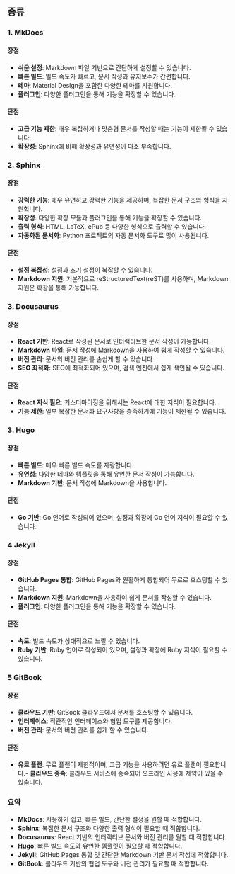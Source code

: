 ## 종류

### 1. MkDocs
#### 장점
- **쉬운 설정**: Markdown 파일 기반으로 간단하게 설정할 수 있습니다.
- **빠른 빌드**: 빌드 속도가 빠르고, 문서 작성과 유지보수가 간편합니다.
- **테마**: Material Design을 포함한 다양한 테마를 지원합니다.
- **플러그인**: 다양한 플러그인을 통해 기능을 확장할 수 있습니다.
#### 단점
- **고급 기능 제한**: 매우 복잡하거나 맞춤형 문서를 작성할 때는 기능이 제한될 수 있습니다.
- **확장성**: Sphinx에 비해 확장성과 유연성이 다소 부족합니다.
### 2. Sphinx
#### 장점
- **강력한 기능**: 매우 유연하고 강력한 기능을 제공하며, 복잡한 문서 구조와 형식을 지원합니다.
- **확장성**: 다양한 확장 모듈과 플러그인을 통해 기능을 확장할 수 있습니다.
- **출력 형식**: HTML, LaTeX, ePub 등 다양한 형식으로 출력할 수 있습니다.
- **자동화된 문서화**: Python 프로젝트의 자동 문서화 도구로 많이 사용됩니다.
#### 단점
- **설정 복잡성**: 설정과 초기 설정이 복잡할 수 있습니다.
- **Markdown 지원**: 기본적으로 reStructuredText(reST)를 사용하며, Markdown 지원은 확장을 통해 가능합니다.
### 3. Docusaurus
#### 장점
- **React 기반**: React로 작성된 문서로 인터랙티브한 문서 작성이 가능합니다.
- **Markdown 파일**: 문서 작성에 Markdown을 사용하여 쉽게 작성할 수 있습니다.
- **버전 관리**: 문서의 버전 관리를 손쉽게 할 수 있습니다.
- **SEO 최적화**: SEO에 최적화되어 있으며, 검색 엔진에서 쉽게 색인될 수 있습니다.
#### 단점
- **React 지식 필요**: 커스터마이징을 위해서는 React에 대한 지식이 필요합니다.
- **기능 제한**: 일부 복잡한 문서화 요구사항을 충족하기에 기능이 제한될 수 있습니다.
### 3. Hugo
#### 장점
- **빠른 빌드**: 매우 빠른 빌드 속도를 자랑합니다.
- **유연성**: 다양한 테마와 템플릿을 통해 유연한 문서 작성이 가능합니다.
- **Markdown 기반**: 문서 작성에 Markdown을 사용합니다.
#### 단점
- **Go 기반**: Go 언어로 작성되어 있으며, 설정과 확장에 Go 언어 지식이 필요할 수 있습니다.
### 4 Jekyll
#### 장점
- **GitHub Pages 통합**: GitHub Pages와 원활하게 통합되어 무료로 호스팅할 수 있습니다.
- **Markdown 지원**: Markdown을 사용하여 쉽게 문서를 작성할 수 있습니다.
- **플러그인**: 다양한 플러그인을 통해 기능을 확장할 수 있습니다.
#### 단점
- **속도**: 빌드 속도가 상대적으로 느릴 수 있습니다.
- **Ruby 기반**: Ruby 언어로 작성되어 있으며, 설정과 확장에 Ruby 지식이 필요할 수 있습니다.
### 5 GitBook
#### 장점
- **클라우드 기반**: GitBook 클라우드에서 문서를 호스팅할 수 있습니다.
- **인터페이스**: 직관적인 인터페이스와 협업 도구를 제공합니다.
- **버전 관리**: 문서의 버전 관리를 쉽게 할 수 있습니다.
#### 단점
- **유료 플랜**: 무료 플랜이 제한적이며, 고급 기능을 사용하려면 유료 플랜이 필요합니다.- **클라우드 종속**: 클라우드 서비스에 종속되어 오프라인 사용에 제약이 있을 수 있습니다.
### 요약
- **MkDocs**: 사용하기 쉽고, 빠른 빌드, 간단한 설정을 원할 때 적합합니다.
- **Sphinx**: 복잡한 문서 구조와 다양한 출력 형식이 필요할 때 적합합니다.
- **Docusaurus**: React 기반의 인터랙티브 문서와 버전 관리를 원할 때 적합합니다.
- **Hugo**: 빠른 빌드 속도와 유연한 템플릿이 필요할 때 적합합니다.
- **Jekyll**: GitHub Pages 통합 및 간단한 Markdown 기반 문서 작성에 적합합니다.
- **GitBook**: 클라우드 기반의 협업 도구와 버전 관리가 필요할 때 적합합니다.